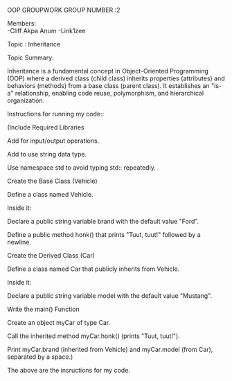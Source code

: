 OOP GROUPWORK
GROUP NUMBER :2

Members:  
-Cliff Akpa Anum
-Link1zee

Topic : Inheritance

Topic Summary:

Inheritance is a fundamental concept in Object-Oriented Programming (OOP) where a derived class (child class) 
 inherits properties (attributes) and behaviors (methods) from a base class (parent class).
It establishes an "is-a" relationship, enabling code reuse, polymorphism, and hierarchical organization.

Instructions for running my code::

(Include Required Libraries

Add <iostream> for input/output operations.

Add <string> to use string data type.

Use namespace std to avoid typing std:: repeatedly.

Create the Base Class (Vehicle)

Define a class named Vehicle.

Inside it:

Declare a public string variable brand with the default value "Ford".

Define a public method honk() that prints "Tuut, tuut!" followed by a newline.

Create the Derived Class (Car)

Define a class named Car that publicly inherits from Vehicle.

Inside it:

Declare a public string variable model with the default value "Mustang".

Write the main() Function

Create an object myCar of type Car.

Call the inherited method myCar.honk() (prints "Tuut, tuut!").

Print myCar.brand (inherited from Vehicle) and myCar.model (from Car), separated by a space.)

The above are the insructions for my code.
